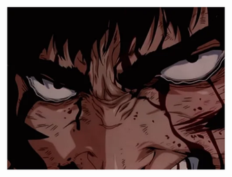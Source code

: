 <div align="center">
  <img src="https://github.com/DJprogre33/DJprogre33/blob/main/guts1.gif" alt="Description of GIF" width="600"/>
</div>
